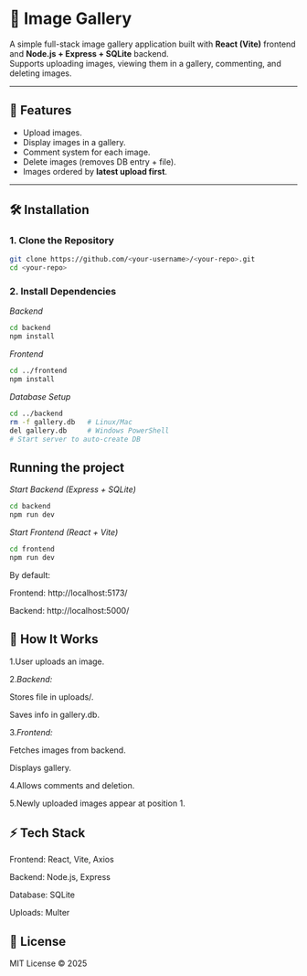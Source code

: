 # 📸 Image Gallery

A simple full-stack image gallery application built with **React (Vite)** frontend and **Node.js + Express + SQLite** backend.  
Supports uploading images, viewing them in a gallery, commenting, and deleting images.

---

## 🚀 Features

- Upload images.
- Display images in a gallery.
- Comment system for each image.
- Delete images (removes DB entry + file).
- Images ordered by **latest upload first**.

---

## 🛠️ Installation

### 1. Clone the Repository
```bash
git clone https://github.com/<your-username>/<your-repo>.git
cd <your-repo>
```
### 2. Install Dependencies
*Backend*
```bash
cd backend
npm install
```
*Frontend*
```bash
cd ../frontend
npm install
```
*Database Setup*
```bash
cd ../backend
rm -f gallery.db   # Linux/Mac
del gallery.db     # Windows PowerShell
# Start server to auto-create DB
```
## Running the project
*Start Backend (Express + SQLite)*
```bash
cd backend
npm run dev
```
*Start Frontend (React + Vite)*
```bash
cd frontend
npm run dev
```
By default:

Frontend: http://localhost:5173/

Backend: http://localhost:5000/

## 📸 How It Works
1.User uploads an image.

2.*Backend:*

   Stores file in uploads/.

   Saves info in gallery.db.

3.*Frontend:*

Fetches images from backend.

Displays gallery.

4.Allows comments and deletion.

5.Newly uploaded images appear at position 1.

## ⚡ Tech Stack

Frontend: React, Vite, Axios

Backend: Node.js, Express

Database: SQLite

Uploads: Multer

## 📜 License
MIT License © 2025
